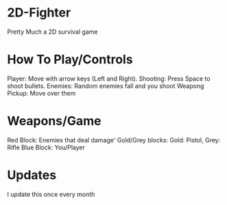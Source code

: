 # 2D-Fighter
Pretty Much a 2D survival game
# How To Play/Controls
Player: Move with arrow keys (Left and Right).
Shooting: Press Space to shoot bullets.
Enemies: Random enemies fall and you shoot
Weapong Pickup: Move over them
# Weapons/Game
Red Block: Enemies that deal damage'
Gold/Grey blocks: Gold: Pistol, Grey: Rifle
Blue Block: You/Player
# Updates
I update this once every month
